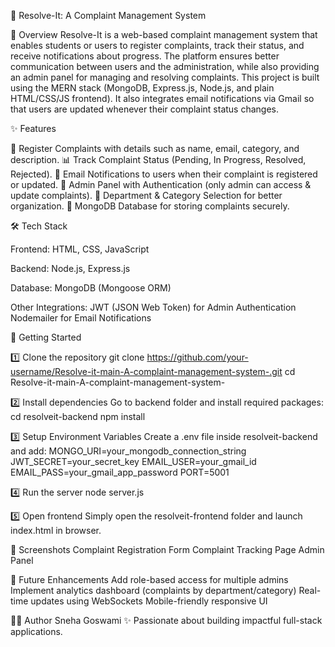 📌 Resolve-It: A Complaint Management System

📖 Overview
Resolve-It is a web-based complaint management system that enables students or users to register complaints, track their status, and receive notifications about progress. The platform ensures better communication between users and the administration, while also providing an admin panel for managing and resolving complaints.
This project is built using the MERN stack (MongoDB, Express.js, Node.js, and plain HTML/CSS/JS frontend). It also integrates email notifications via Gmail so that users are updated whenever their complaint status changes.

✨ Features

📝 Register Complaints with details such as name, email, category, and description.
📊 Track Complaint Status (Pending, In Progress, Resolved, Rejected).
🔔 Email Notifications to users when their complaint is registered or updated.
🔑 Admin Panel with Authentication (only admin can access & update complaints).
📂 Department & Category Selection for better organization.
💾 MongoDB Database for storing complaints securely.

🛠️ Tech Stack

Frontend:
HTML, CSS, JavaScript

Backend:
Node.js, Express.js

Database:
MongoDB (Mongoose ORM)

Other Integrations:
JWT (JSON Web Token) for Admin Authentication
Nodemailer for Email Notifications

🚀 Getting Started

1️⃣ Clone the repository
git clone https://github.com/your-username/Resolve-it-main-A-complaint-management-system-.git
cd Resolve-it-main-A-complaint-management-system-

2️⃣ Install dependencies
Go to backend folder and install required packages:
cd resolveit-backend
npm install

3️⃣ Setup Environment Variables
Create a .env file inside resolveit-backend and add:
MONGO_URI=your_mongodb_connection_string
JWT_SECRET=your_secret_key
EMAIL_USER=your_gmail_id
EMAIL_PASS=your_gmail_app_password
PORT=5001

4️⃣ Run the server
node server.js

5️⃣ Open frontend
Simply open the resolveit-frontend folder and launch index.html in browser.

📸 Screenshots
Complaint Registration Form
Complaint Tracking Page
Admin Panel

🔮 Future Enhancements
Add role-based access for multiple admins
Implement analytics dashboard (complaints by department/category)
Real-time updates using WebSockets
Mobile-friendly responsive UI

👩‍💻 Author
Sneha Goswami
✨ Passionate about building impactful full-stack applications.
